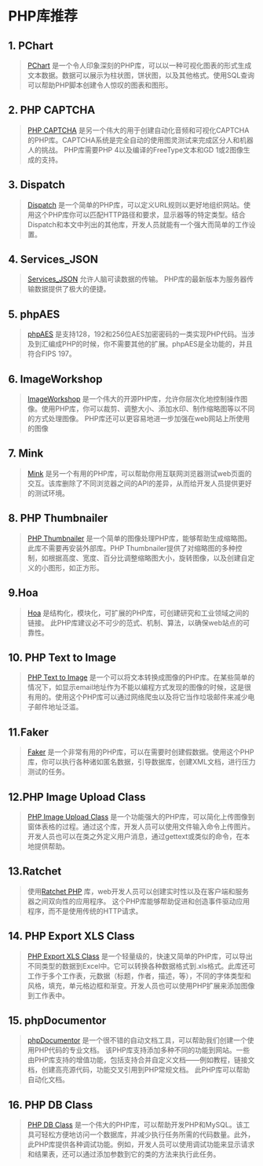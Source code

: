 # PHP库推荐

## 1. PChart
> [PChart](http://www.pchart.net/) 是一个令人印象深刻的PHP库，可以以一种可视化图表的形式生成文本数据。数据可以展示为柱状图，饼状图，以及其他格式。使用SQL查询可以帮助PHP脚本创建令人惊叹的图表和图形。

## 2. PHP CAPTCHA
> [PHP CAPTCHA](http://www.ejeliot.com/pages/php-captcha) 是另一个伟大的用于创建自动化音频和可视化CAPTCHA的PHP库。CAPTCHA系统是完全自动的使用图灵测试来完成区分人和机器人的挑战。 PHP库需要PHP 4以及编译的FreeType文本和GD 1或2图像生成的支持。

## 3. Dispatch
> [Dispatch](https://github.com/badphp/dispatch) 是一个简单的PHP库，可以定义URL规则以更好地组织网站。使用这个PHP库你可以匹配HTTP路径和要求，显示器等的特定类型。结合Dispatch和本文中列出的其他库，开发人员就能有一个强大而简单的工作设置。

## 4. Services_JSON
> [Services_JSON](http://pear.php.net/package/Services_JSON) 允许人脑可读数据的传输。 PHP库的最新版本为服务器传输数据提供了极大的便捷。

## 5. phpAES
> [phpAES](http://www.phpaes.com/) 是支持128，192和256位AES加密密码的一类实现PHP代码。当涉及到汇编成PHP的时候，你不需要其他的扩展。phpAES是全功能的，并且符合FIPS 197。

## 6. ImageWorkshop
> [ImageWorkshop](http://phpimageworkshop.com/) 是一个伟大的开源PHP库，允许你层次化地控制操作图像。使用PHP库，你可以裁剪、调整大小、添加水印、制作缩略图等以不同的方式处理图像。 PHP库还可以更容易地进一步加强在web网站上所使用的图像

## 7. Mink
> [Mink](https://github.com/minkphp/phpunit-mink) 是另一个有用的PHP库，可以帮助你用互联网浏览器测试web页面的交互。该库删除了不同浏览器之间的API的差异，从而给开发人员提供更好的测试环境。

## 8. PHP Thumbnailer
> [PHP Thumbnailer](http://phpthumb.sourceforge.net/) 是一个简单的图像处理PHP库，能够帮助生成缩略图。此库不需要再安装外部库。PHP Thumbnailer提供了对缩略图的多种控制，如根据高度、宽度、百分比调整缩略图大小，旋转图像，以及创建自定义的小图形，如正方形。

## 9.Hoa
> [Hoa](http://hoa-project.net/En/) 是结构化，模块化，可扩展的PHP库，可创建研究和工业领域之间的链接。 此PHP库建议必不可少的范式、机制、算法，以确保web站点的可靠性。

## 10. PHP Text to Image
> [PHP Text to Image](http://www.daftlogic.com/projects-text-to-image.htm) 是一个可以将文本转换成图像的PHP库。在某些简单的情况下，如显示email地址作为不能以编程方式发现的图像的时候，这是很有用的。使用这个PHP库可以通过网络爬虫以及将它当作垃圾邮件来减少电子邮件地址泛滥。

## 11.Faker
> [Faker](https://github.com/fzaninotto/Faker) 是一个非常有用的PHP库，可以在需要时创建假数据。使用这个PHP库，你可以执行各种诸如匿名数据，引导数据库，创建XML文档，进行压力测试的任务。

## 12.PHP Image Upload Class
> [PHP Image Upload Class](https://github.com/verot/class.upload.php) 是一个功能强大的PHP库，可以简化上传图像到窗体表格的过程。通过这个库，开发人员可以使用文件输入命令上传图片。开发人员也可以在类之外定义用户消息，通过gettext或类似的命令，在本地提供帮助。

## 13.Ratchet
> 使用[Ratchet PHP](http://socketo.me/) 库，web开发人员可以创建实时性以及在客户端和服务器之间双向性的应用程序。 这个PHP库能够帮助促进和创造事件驱动应用程序，而不是使用传统的HTTP请求。

## 14. PHP Export XLS Class
> [PHP Export XLS Class](https://github.com/elidickinson/php-export-data) 是一个轻量级的，快速又简单的PHP库，可以导出不同类型的数据到Excel中。它可以转换各种数据格式到.xls格式。此库还可工作于多个工作表，元数据（标题，作者，描述，等），不同的字体类型和风格，填充，单元格边框和渐变。开发人员也可以使用PHP扩展来添加图像到工作表中。

## 15. phpDocumentor
> [phpDocumentor](http://phpdoc.org/) 是一个很不错的自动文档工具，可以帮助我们创建一个使用PHP代码的专业文档。 该PHP库支持添加多种不同的功能到网站。一些由PHP库支持的增值功能，包括支持合并自定义文档——例如教程，链接文档，创建高亮源代码，功能交叉引用到PHP常规文档。 此PHP库可以帮助自动化文档。

## 16. PHP DB Class
> [PHP DB Class](http://slaout.linux62.org/php/index.html) 是一个伟大的PHP库，可以帮助开发PHP和MySQL。该工具可轻松方便地访问一个数据库，并减少执行任务所需的代码数量。此外，此PHP库提供各种调试功能。例如，开发人员可以使用调试功能来显示请求和结果表，还可以通过添加参数到它的类的方法来执行此任务。









